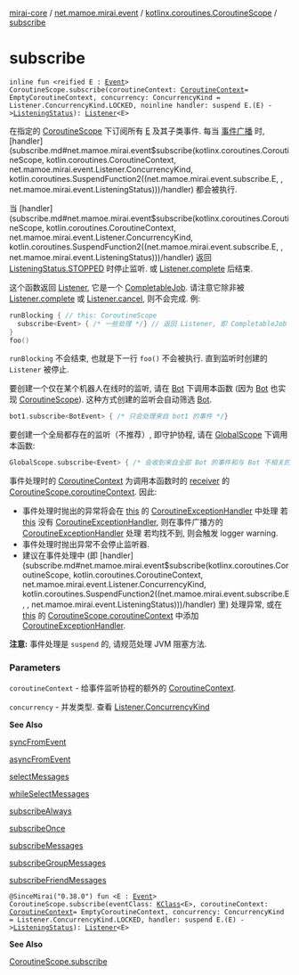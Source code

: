 [mirai-core](../../index.md) / [net.mamoe.mirai.event](../index.md) / [kotlinx.coroutines.CoroutineScope](index.md) / [subscribe](./subscribe.md)

# subscribe

`inline fun <reified E : `[`Event`](../-event.md)`> CoroutineScope.subscribe(coroutineContext: `[`CoroutineContext`](https://kotlinlang.org/api/latest/jvm/stdlib/kotlin.coroutines/-coroutine-context/index.html)` = EmptyCoroutineContext, concurrency: ConcurrencyKind = Listener.ConcurrencyKind.LOCKED, noinline handler: suspend E.(E) -> `[`ListeningStatus`](../-listening-status/index.md)`): `[`Listener`](../-listener/index.md)`<E>`

在指定的 [CoroutineScope](#) 下订阅所有 [E](subscribe.md#E) 及其子类事件.
每当 [事件广播](../broadcast.md) 时, [handler](subscribe.md#net.mamoe.mirai.event$subscribe(kotlinx.coroutines.CoroutineScope, kotlin.coroutines.CoroutineContext, net.mamoe.mirai.event.Listener.ConcurrencyKind, kotlin.coroutines.SuspendFunction2((net.mamoe.mirai.event.subscribe.E, , net.mamoe.mirai.event.ListeningStatus)))/handler) 都会被执行.

当 [handler](subscribe.md#net.mamoe.mirai.event$subscribe(kotlinx.coroutines.CoroutineScope, kotlin.coroutines.CoroutineContext, net.mamoe.mirai.event.Listener.ConcurrencyKind, kotlin.coroutines.SuspendFunction2((net.mamoe.mirai.event.subscribe.E, , net.mamoe.mirai.event.ListeningStatus)))/handler) 返回 [ListeningStatus.STOPPED](../-listening-status/-s-t-o-p-p-e-d.md) 时停止监听.
或 [Listener.complete](#) 后结束.

这个函数返回 [Listener](../-listener/index.md), 它是一个 [CompletableJob](#). 请注意它除非被 [Listener.complete](#) 或 [Listener.cancel](#), 则不会完成.
例:

``` kotlin
runBlocking { // this: CoroutineScope
  subscribe<Event> { /* 一些处理 */} // 返回 Listener, 即 CompletableJob
}
foo()
```

`runBlocking` 不会结束, 也就是下一行 `foo()` 不会被执行. 直到监听时创建的 `Listener` 被停止.

要创建一个仅在某个机器人在线时的监听, 请在 [Bot](../../net.mamoe.mirai/-bot/index.md) 下调用本函数 (因为 [Bot](../../net.mamoe.mirai/-bot/index.md) 也实现 [CoroutineScope](#)).
这种方式创建的监听会自动筛选 [Bot](../../net.mamoe.mirai/-bot/index.md).

``` kotlin
bot1.subscribe<BotEvent> { /* 只会处理来自 bot1 的事件 */}
```

要创建一个全局都存在的监听（不推荐）, 即守护协程, 请在 [GlobalScope](#) 下调用本函数:

``` kotlin
GlobalScope.subscribe<Event> { /* 会收到来自全部 Bot 的事件和与 Bot 不相关的事件 */}
```

事件处理时的 [CoroutineContext](https://kotlinlang.org/api/latest/jvm/stdlib/kotlin.coroutines/-coroutine-context/index.html) 为调用本函数时的 [receiver](subscribe/-this-.md) 的 [CoroutineScope.coroutineContext](#).
因此:

* 事件处理时抛出的异常将会在 [this](subscribe/-this-.md) 的 [CoroutineExceptionHandler](#) 中处理
若 [this](subscribe/-this-.md) 没有 [CoroutineExceptionHandler](#), 则在事件广播方的 [CoroutineExceptionHandler](#) 处理
若均找不到, 则会触发 logger warning.
* 事件处理时抛出异常不会停止监听器.
* 建议在事件处理中 (即 [handler](subscribe.md#net.mamoe.mirai.event$subscribe(kotlinx.coroutines.CoroutineScope, kotlin.coroutines.CoroutineContext, net.mamoe.mirai.event.Listener.ConcurrencyKind, kotlin.coroutines.SuspendFunction2((net.mamoe.mirai.event.subscribe.E, , net.mamoe.mirai.event.ListeningStatus)))/handler) 里) 处理异常,
或在 [this](subscribe/-this-.md) 的 [CoroutineScope.coroutineContext](#) 中添加 [CoroutineExceptionHandler](#).

**注意:** 事件处理是 `suspend` 的, 请规范处理 JVM 阻塞方法.

### Parameters

`coroutineContext` - 给事件监听协程的额外的 [CoroutineContext](https://kotlinlang.org/api/latest/jvm/stdlib/kotlin.coroutines/-coroutine-context/index.html).

`concurrency` - 并发类型. 查看 [Listener.ConcurrencyKind](../-listener/-concurrency-kind/index.md)

**See Also**

[syncFromEvent](../sync-from-event.md)

[asyncFromEvent](async-from-event.md)

[selectMessages](../select-messages.md)

[whileSelectMessages](../while-select-messages.md)

[subscribeAlways](subscribe-always.md)

[subscribeOnce](subscribe-once.md)

[subscribeMessages](subscribe-messages.md)

[subscribeGroupMessages](subscribe-group-messages.md)

[subscribeFriendMessages](subscribe-friend-messages.md)

`@SinceMirai("0.38.0") fun <E : `[`Event`](../-event.md)`> CoroutineScope.subscribe(eventClass: `[`KClass`](https://kotlinlang.org/api/latest/jvm/stdlib/kotlin.reflect/-k-class/index.html)`<E>, coroutineContext: `[`CoroutineContext`](https://kotlinlang.org/api/latest/jvm/stdlib/kotlin.coroutines/-coroutine-context/index.html)` = EmptyCoroutineContext, concurrency: ConcurrencyKind = Listener.ConcurrencyKind.LOCKED, handler: suspend E.(E) -> `[`ListeningStatus`](../-listening-status/index.md)`): `[`Listener`](../-listener/index.md)`<E>`

**See Also**

[CoroutineScope.subscribe](./subscribe.md)

